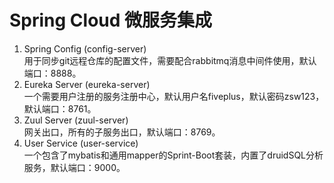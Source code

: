 # Spring Cloud 微服务集成
1. Spring Config (config-server)<br/>
用于同步git远程仓库的配置文件，需要配合rabbitmq消息中间件使用，默认端口：8888。
2. Eureka Server (eureka-server)<br/>
一个需要用户注册的服务注册中心，默认用户名fiveplus，默认密码zsw123，默认端口：8761。
3. Zuul Server (zuul-server)<br/>
网关出口，所有的子服务出口，默认端口：8769。
4. User Service (user-service)<br/>
一个包含了mybatis和通用mapper的Sprint-Boot套装，内置了druidSQL分析服务，默认端口：9000。

